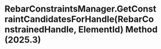 # RebarConstraintsManager.GetConstraintCandidatesForHandle(RebarConstrainedHandle, ElementId) Method (2025.3)

﻿